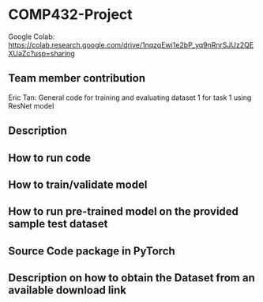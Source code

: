 # COMP432-Project

Google Colab: https://colab.research.google.com/drive/1nqzqEwi1e2bP_yq9nRnrSJUz2QEXUaZc?usp=sharing 

## Team member contribution
Eric Tan: General code for training and evaluating dataset 1 for task 1 using ResNet model

## Description

## How to run code

## How to train/validate model

## How to run pre-trained model on the provided sample test dataset

## Source Code package in PyTorch

## Description on how to obtain the Dataset from an available download link
